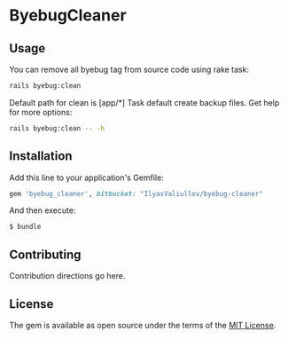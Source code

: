 # ByebugCleaner


## Usage
You can remove all byebug tag from source code using rake task:
```bash
rails byebug:clean
```
Default path for clean is [app/*]
Task default create backup files.
Get help for more options:
```bash
rails byebug:clean -- -h
```

## Installation
Add this line to your application's Gemfile:

```ruby
gem 'byebug_cleaner', bitbucket: "IlyasValiullov/byebug-cleaner"
```

And then execute:
```bash
$ bundle
```


## Contributing
Contribution directions go here.

## License
The gem is available as open source under the terms of the [MIT License](http://opensource.org/licenses/MIT).
